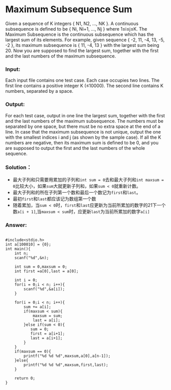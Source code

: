 # Maximum Subsequence Sum

Given a sequence of K integers { N1, N2, …, NK }. A continuous subsequence is defined to be { Ni, Ni+1, …, Nj } where 1≤i≤j≤K. The Maximum Subsequence is the continuous subsequence which has the largest sum of its elements. For example, given sequence { -2, 11, -4, 13, -5, -2 }, its maximum subsequence is { 11, -4, 13 } with the largest sum being 20.
Now you are supposed to find the largest sum, together with the first and the last numbers of the maximum subsequence.

### Input:

Each input file contains one test case. Each case occupies two lines. The first line contains a positive integer K (≤10000). The second line contains K numbers, separated by a space.

### Output:

For each test case, output in one line the largest sum, together with the first and the last numbers of the maximum subsequence. The numbers must be separated by one space, but there must be no extra space at the end of a line. In case that the maximum subsequence is not unique, output the one with the smallest indices i and j (as shown by the sample case). If all the K numbers are negative, then its maximum sum is defined to be 0, and you are supposed to output the first and the last numbers of the whole sequence.

### Solution：

* 最大子列和只需要用累加的子列和`int sum = 0`去和最大子列和`int maxsum = 0`比较大小，如果`sum`大就更新子列和，如果`sum < 0`就重新计数。
* 最大子列和的所在子列第一个数和最后一个数记为`first`和`last`。
* 最初`first`和`last`都应该记为数组第一个数
* 随着累加，当`sum < 0`时，`first`和`last`应更新为当前所累加的数字的21下一个数`a[i + 1]`,当`maxsum < sum`时，应更新`last`为当前所累加的数字`a[i]`

### Answer:

```

#include<stdio.h>
int a[100010] = {0};
int main(){
    int n;
    scanf("%d",&n);
    
    int sum = 0,maxsum = 0;
    int first =a[0],last = a[0]; 
    
    int i = 0;
    for(i = 0;i < n; i++){
    	scanf("%d",&a[i]);
	}
	
    for(i = 0;i < n; i++){
        sum += a[i];
        if(maxsum < sum){
            maxsum = sum;
            last = a[i];
        }else if(sum < 0){
           sum = 0; 
           first = a[i+1];
           last = a[i+1];
        }
    }
    if(maxsum == 0){
    	printf("%d %d %d",maxsum,a[0],a[n-1]);
	}else{
		printf("%d %d %d",maxsum,first,last);
	}
    
    return 0;
}
```

